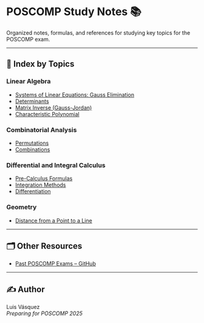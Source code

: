 <!-- File: README.md -->

# POSCOMP Study Notes 📚

Organized notes, formulas, and references for studying key topics for the POSCOMP exam.

---

## 📌 Index by Topics

### Linear Algebra
- [Systems of Linear Equations: Gauss Elimination](./linear_algebra/gauss_elimination.md)
- [Determinants](./linear_algebra/determinants.md)
- [Matrix Inverse (Gauss-Jordan)](./linear_algebra/matrix_inverse.md)
- [Characteristic Polynomial](./linear_algebra/characteristic_polynomial.md)

### Combinatorial Analysis
- [Permutations](./combinatorics/permutations.md)
- [Combinations](./combinatorics/combinations.md)

### Differential and Integral Calculus
- [Pre-Calculus Formulas](./calculus/pre_calculus.md)
- [Integration Methods](./calculus/integration_methods.md)
- [Differentiation](./calculus/differentiation.md)

### Geometry
- [Distance from a Point to a Line](./geometry/point_line_distance.md)

---

## 🗂 Other Resources
- [Past POSCOMP Exams – GitHub](https://github.com/amimaro/Provas-POSCOMP)

---

## ✍️ Author

Luis Vásquez  
_Preparing for POSCOMP 2025_
